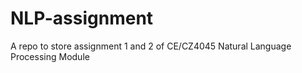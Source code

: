 # NLP-assignment
A repo to store assignment 1 and 2 of CE/CZ4045 Natural Language Processing Module
